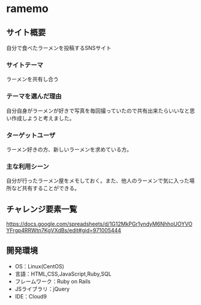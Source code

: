 # ramemo

## サイト概要
自分で食べたラーメンを投稿するSNSサイト

### サイトテーマ
ラーメンを共有し合う

### テーマを選んだ理由
自分自身がラーメンが好きで写真を毎回撮っていたので共有出来たらいいなと思い作成しようと考えました。

### ターゲットユーザ
ラーメン好きの方、新しいラーメンを求めている方。

### 主な利用シーン
自分が行ったラーメン屋をメモしておく。また、他人のラーメンで気に入った場所など共有することができる。

<!--## 設計書-->
<!--<...>-->

## チャレンジ要素一覧
<https://docs.google.com/spreadsheets/d/1G12MkPGr1yndyM6NhhoUOYVOYFrgp4RRWtn7KgVXdBs/edit#gid=971005444>

## 開発環境
- OS：Linux(CentOS)
- 言語：HTML,CSS,JavaScript,Ruby,SQL
- フレームワーク：Ruby on Rails
- JSライブラリ：jQuery
- IDE：Cloud9

<!--## 使用素材-->
<!--- 外部サービスの画像素材・音声素材を使用した場合は、必ずサービス名とURLを明記してください。-->
<!--- 使用しない場合は、使用素材の項目をREADMEから削除してください。-->